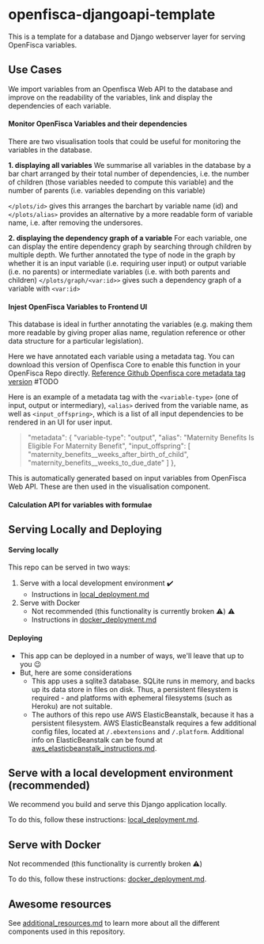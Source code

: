 # openfisca-djangoapi-template

This is a template for a database and Django webserver layer for serving OpenFisca variables.


## Use Cases 

We import variables from an Openfisca Web API to the database and improve on the readability of the variables, link and display the dependencies of each variable. 



#### Monitor OpenFisca Variables and their dependencies
There are two visualisation tools that could be useful for monitoring the variables in the database.

**1. displaying all variables**
We summarise all variables in the database by a bar chart arranged by their total number of dependencies, i.e. the number of children (those variables needed to compute this variable) and the number of parents (i.e. variables depending on this variable)

   `</plots/id>` gives this arranges the barchart by variable name (id) and 
   `</plots/alias>` provides an alternative by a more readable form of variable name, i.e. after removing the undersores.

**2. displaying the dependency graph of a variable**
For each variable, one can display the entire dependency graph by searching through children by multiple depth. We further annotated the type of node in the graph by whether it is an input variable (i.e. requiring user input) or output variable (i.e. no parents) or intermediate variables (i.e. with both parents and children)
    `</plots/graph/<var:id>>` gives such a dependency graph of a variable with `<var:id>`




#### Injest OpenFisca Variables to Frontend UI

This database is ideal in further annotating the variables (e.g. making them more readable by giving proper alias name, regulation reference or other data structure for a particular legislation).

Here we have annotated each variable using a metadata tag.  You can download this version of Openfisca Core to enable this function in your OpenFisca Repo directly. [Reference Github Openfisca core metadata tag version](http://github.com/..) #TODO


Here is an example of a metadata tag with the `<variable-type>` (one of input, output or intermediary), `<alias>` derived from the variable name, as well as `<input_offspring>`, which is a list of all input dependencies to be rendered in an UI for user input. 

>    "metadata": {
            "variable-type": "output",
            "alias": "Maternity Benefits Is Eligible For Maternity Benefit",
            "input_offspring": [
                "maternity_benefits__weeks_after_birth_of_child",
                "maternity_benefits__weeks_to_due_date"
            ]
        },

This is automatically generated based on input variables from OpenFisca Web API. These are then used in the visualisation component. 



#### Calculation API for variables with formulae




## Serving Locally and Deploying

#### Serving locally
This repo can be served in two ways:
1) Serve with a local development environment :heavy_check_mark:
   - Instructions in [local_deployment.md](docs/local_deployment.md)
2) Serve with Docker
   - Not recommended (this functionality is currently broken :warning:) :warning:
   - Instructions in [docker_deployment.md](docs/docker_deployment.md) 


#### Deploying
- This app can be deployed in a number of ways, we'll leave that up to you :wink:
- But, here are some considerations
   - This app uses a sqlite3 database. SQLite runs in memory, and backs up its data store in files on disk. Thus, a persistent filesystem is required - and platforms with ephemeral filesystems (such as Heroku) are not suitable.
   - The authors of this repo use AWS ElasticBeanstalk, because it has a persistent filesystem. AWS ElasticBeanstalk requires a few additional config files, located at `/.ebextensions` and `/.platform`. Additional info on ElasticBeanstalk can be found at [aws_elasticbeanstalk_instructions.md](docs/aws_elasticbeanstalk_instructions.md).
 

## Serve with a local development environment (recommended)
We recommend you build and serve this Django application locally.

To do this, follow these instructions: [local_deployment.md](docs/local_deployment.md).

## Serve with Docker
Not recommended (this functionality is currently broken :warning:)

To do this, follow these instructions: [docker_deployment.md](docs/docker_deployment.md).


## Awesome resources

See [additional_resources.md](docs/additional_resources.md) to learn more about all the different components used in this repository.
